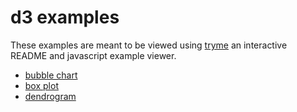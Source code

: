 # d3 examples

These examples are meant to be viewed using [tryme](http://tryme.jit.su) an interactive README and javascript example viewer.

* [bubble chart](http://tryme.jit.su/shtylman/d3-examples/bubble/)
* [box plot](http://tryme.jit.su/shtylman/d3-examples/box-plot/)
* [dendrogram](http://tryme.jit.su/shtylman/d3-examples/dendrogram/)
